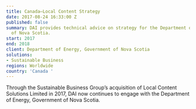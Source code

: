 ```yaml
---
title: Canada—Local Content Strategy
date: 2017-08-24 16:33:00 Z
published: false
summary: DAI provides technical advice on strategy for the Department of Energy, Government
  of Nova Scotia.
start: 2017
end: 2018
client: Department of Energy, Government of Nova Scotia
solutions:
- Sustainable Business
regions: Worldwide
country: 'Canada '
---
```


Through the Sustainable Business Group’s acquisition of Local Content Solutions Limited in 2017, DAI now continues to engage with the Department of Energy, Government of Nova Scotia.